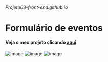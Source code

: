 ###### Projeto03-front-end.github.io

# Formulário de eventos
#### Veja o meu projeto clicando [aqui](https://thiagomassenomaciel.github.io/Projeto03-front-end.github.io/)
![image](https://github.com/user-attachments/assets/08df1038-1cff-4173-9817-43b7d5061bd6)
![image](https://github.com/user-attachments/assets/bc7ec18b-0b50-4d4e-afe9-148ada045323)
![image](https://github.com/user-attachments/assets/4b2d014f-04f2-4d88-99bd-3ef9f577e45e)



